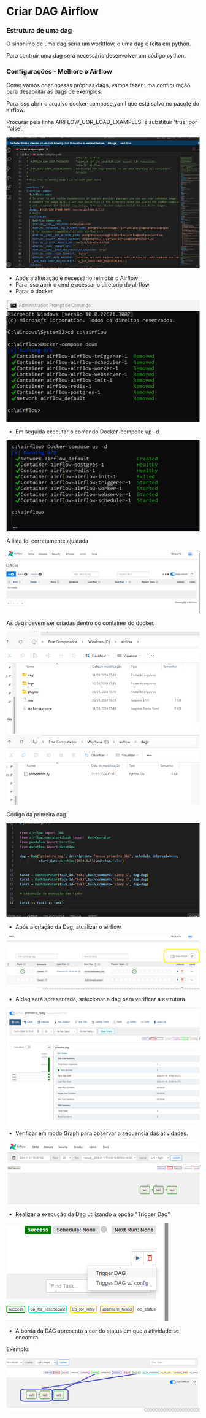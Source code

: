 # Criar DAG Airflow

### Estrutura de uma dag

O sinonimo de uma dag seria um workflow, e uma dag é feita em python.

Para contruir uma dag será necessário desenvolver um código python.

### Configurações - Melhore o Airflow

Como vamos criar nossas próprias dags, vamos fazer uma configuração para desabilitar as dags de exemplos.

Para isso abrir o arquivo docker-compose.yaml que está salvo no pacote do airflow.

Procurar pela linha AIRFLOW_COR_LOAD_EXAMPLES: e substituir 'true' por 'false'.

<img src="https://github.com/JosiTubaroski/Criar_DAG_Airflow/blob/main/img/Suibstituir_Load_Example.png">

- Após a alteração é necessário reiniciar o Airflow
- Para isso abrir o cmd e acessar o diretorio do airflow
- Parar o docker

<img src="https://github.com/JosiTubaroski/Criar_DAG_Airflow/blob/main/img/Docker_Down.png">

- Em seguida executar o comando Docker-compose up -d


<img src="https://github.com/JosiTubaroski/Criar_DAG_Airflow/blob/main/img/Docker_UP.png">

A lista foi corretamente ajustada

<img src="https://github.com/JosiTubaroski/Criar_DAG_Airflow/blob/main/img/Lista_Dags.png">

As dags devem ser criadas dentro do container do docker.

<img src="https://github.com/JosiTubaroski/Criar_DAG_Airflow/blob/main/img/Docker_Airflow.png">

<img src="https://github.com/JosiTubaroski/Criar_DAG_Airflow/blob/main/img/PrimeiraDag.png">

Código da primeira dag

<img src="https://github.com/JosiTubaroski/Criar_DAG_Airflow/blob/main/img/Primeira_Dag_Codigo.png">

- Após a criação da Dag, atualizar o airflow

<img src="https://github.com/JosiTubaroski/Criar_DAG_Airflow/blob/main/img/Atualizar_Airflow.png">

- A dag será apresentada, selecionar a dag para verificar a estrutura.

<img src="https://github.com/JosiTubaroski/Criar_DAG_Airflow/blob/main/img/Apresentacao_Dag.png">

- Verificar em modo Graph para observar a sequencia das atividades.

<img src="https://github.com/JosiTubaroski/Criar_DAG_Airflow/blob/main/img/sequencia_tasks.png">

- Realizar a execução da Dag utilizando a opção "Trigger Dag"

<img src="https://github.com/JosiTubaroski/Criar_DAG_Airflow/blob/main/img/Executar_Dag.png">

- A borda da DAG apresenta a cor do status em que a atividade se encontra.

Exemplo:

<img src="https://github.com/JosiTubaroski/Criar_DAG_Airflow/blob/main/img/Status_Dag.png">



  





